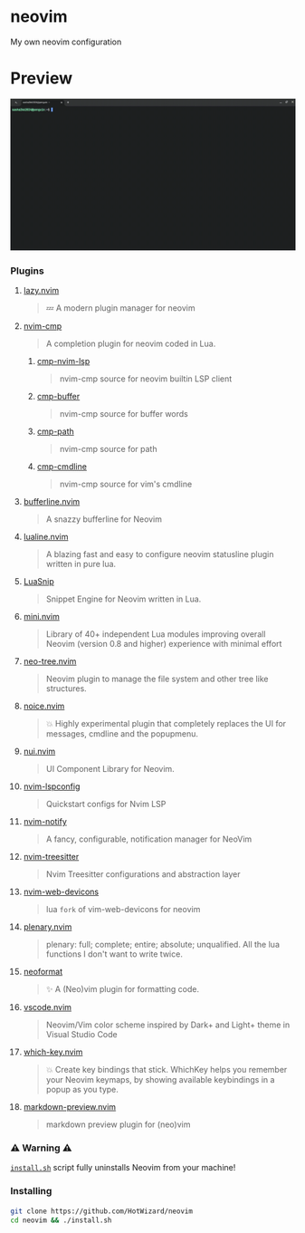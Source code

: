 # neovim
My own neovim configuration
# Preview
![Preview GIF](PREVIEW.gif)
### Plugins
1. [lazy.nvim](https://github.com/folke/lazy.nvim)
    > 💤 A modern plugin manager for neovim
2. [nvim-cmp](https://github.com/hrsh7th/nvim-cmp)
    > A completion plugin for neovim coded in Lua.
    1. [cmp-nvim-lsp](https://github.com/hrsh7th/cmp-nvim-lsp)
        > nvim-cmp source for neovim builtin LSP client
    2. [cmp-buffer](https://github.com/hrsh7th/cmp-buffer)
        > nvim-cmp source for buffer words
    3. [cmp-path](https://github.com/hrsh7th/cmp-path)
        > nvim-cmp source for path
    4. [cmp-cmdline](https://github.com/hrsh7th/cmp-cmdline)
        > nvim-cmp source for vim's cmdline
3. [bufferline.nvim](https://github.com/akinsho/bufferline.nvim)
    > A snazzy bufferline for Neovim
4. [lualine.nvim](https://github.com/nvim-lualine/lualine.nvim)
    > A blazing fast and easy to configure neovim statusline plugin written in pure lua.
5. [LuaSnip](https://github.com/L3MON4D3/LuaSnip)
    > Snippet Engine for Neovim written in Lua.
6. [mini.nvim](https://github.com/echasnovski/mini.nvim)
    > Library of 40+ independent Lua modules improving overall Neovim (version 0.8 and higher) experience with minimal effort
7. [neo-tree.nvim](https://github.com/nvim-neo-tree/neo-tree.nvim)
    > Neovim plugin to manage the file system and other tree like structures.
8. [noice.nvim](https://github.com/folke/noice.nvim)
    > 💥 Highly experimental plugin that completely replaces the UI for messages, cmdline and the popupmenu.
9. [nui.nvim](https://github.com/MunifTanjim/nui.nvim)
    > UI Component Library for Neovim.
10. [nvim-lspconfig](https://github.com/neovim/nvim-lspconfig)
    > Quickstart configs for Nvim LSP
11. [nvim-notify](https://github.com/rcarriga/nvim-notify)
    > A fancy, configurable, notification manager for NeoVim
12. [nvim-treesitter](https://github.com/nvim-treesitter/nvim-treesitter)
    > Nvim Treesitter configurations and abstraction layer
13. [nvim-web-devicons](https://github.com/nvim-tree/nvim-web-devicons)
    > lua `fork` of vim-web-devicons for neovim
14. [plenary.nvim](https://github.com/nvim-lua/plenary.nvim)
    > plenary: full; complete; entire; absolute; unqualified. All the lua functions I don't want to write twice.
15. [neoformat](https://github.com/sbdchd/neoformat)
    > ✨ A (Neo)vim plugin for formatting code.
16. [vscode.nvim](https://github.com/Mofiqul/vscode.nvim)
    > Neovim/Vim color scheme inspired by Dark+ and Light+ theme in Visual Studio Code
17. [which-key.nvim](https://github.com/folke/which-key.nvim)
    > 💥 Create key bindings that stick. WhichKey helps you remember your Neovim keymaps, by showing available keybindings in a popup as you type.
18. [markdown-preview.nvim](https://github.com/iamcco/markdown-preview.nvim)
    > markdown preview plugin for (neo)vim
### ⚠️ Warning ⚠️
[```install.sh```](https://raw.githubusercontent.com/HotWizard/neovim/refs/heads/main/install.sh) script fully uninstalls Neovim from your machine!
### Installing
```sh
git clone https://github.com/HotWizard/neovim
cd neovim && ./install.sh
```
